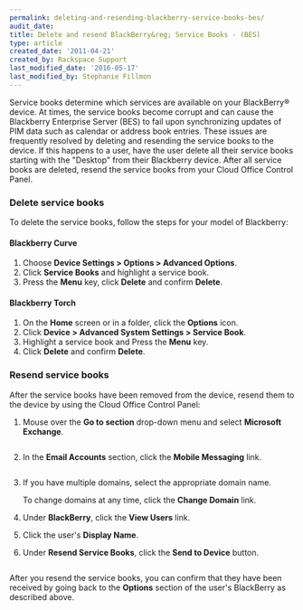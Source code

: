 ```yaml
---
permalink: deleting-and-resending-blackberry-service-books-bes/
audit_date:
title: Delete and resend BlackBerry&reg; Service Books - (BES)
type: article
created_date: '2011-04-21'
created_by: Rackspace Support
last_modified_date: '2016-05-17'
last_modified_by: Stephanie Fillmon
---
```


Service books determine which services are available on your BlackBerry&reg; device.  At
times, the service books become corrupt and can cause the Blackberry Enterprise Server (BES)
to fail upon synchronizing updates of PIM data such as calendar or address book entries.
These issues are frequently resolved by deleting and resending the service books to the
device. If this happens to a user, have the user delete all their service books starting
with the "Desktop" from their Blackberry device. After all service books are deleted, resend
the service books from your Cloud Office Control Panel.

### Delete service books

To delete the service books, follow the steps for your model of Blackberry:

#### Blackberry Curve

1. Choose **Device Settings > Options > Advanced Options**.
2. Click **Service Books** and highlight a service book.
3. Press the **Menu** key, click **Delete** and confirm **Delete**.

#### Blackberry Torch

1. On the **Home** screen or in a folder, click the **Options** icon.
2. Click **Device > Advanced System Settings > Service Book**.
3. Highlight a service book and Press the **Menu** key.
4. Click **Delete** and confirm **Delete**.

### Resend service books

After the service books have been removed from the device,
resend them to the device by using the Cloud Office Control Panel:

1. Mouse over the **Go to section** drop-down menu and select
   **Microsoft Exchange**.

   <img src="{% asset_path exchange/deleting-and-resending-blackberry-service-books-bes/eaDeleting&ResendingBBServiceBooks1.png %}" alt="" />

2. In the **Email Accounts** section, click the **Mobile Messaging** link.

   <img src="{% asset_path exchange/deleting-and-resending-blackberry-service-books-bes/eaDeleting&ResendingBBServiceBooks2.png %}" alt="" />

3. If you have multiple domains, select the appropriate domain name.

   To change domains at any time, click the **Change Domain** link.

4. Under **BlackBerry**, click the **View Users** link.

5. Click the user's **Display Name**.

6. Under **Resend Service Books**, click the **Send to Device** button.

   <img src="{% asset_path exchange/deleting-and-resending-blackberry-service-books-bes/eaDeleting&ResendingBBServiceBooks3.png %}" alt="" />

After you resend the service books, you can confirm that they have been received by going
back to the **Options** section of the user's BlackBerry as described above.
